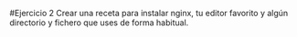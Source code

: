 #Ejercicio 2
Crear una receta para instalar nginx, tu editor favorito y algún directorio y fichero que uses de forma habitual.
